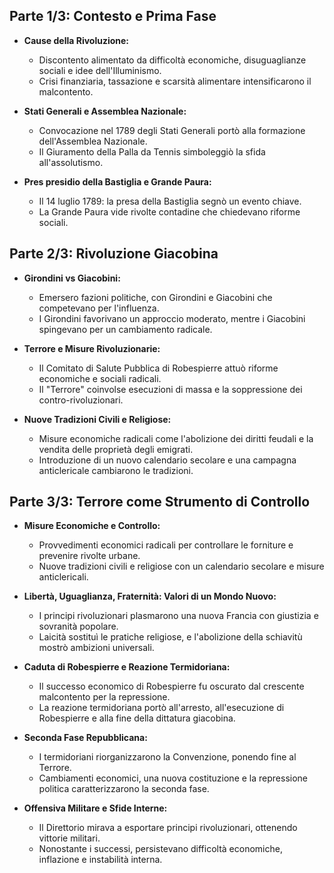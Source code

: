 ## Parte 1/3: Contesto e Prima Fase

- **Cause della Rivoluzione:**
  - Discontento alimentato da difficoltà economiche, disuguaglianze sociali e idee dell'Illuminismo.
  - Crisi finanziaria, tassazione e scarsità alimentare intensificarono il malcontento.

- **Stati Generali e Assemblea Nazionale:**
  - Convocazione nel 1789 degli Stati Generali portò alla formazione dell'Assemblea Nazionale.
  - Il Giuramento della Palla da Tennis simboleggiò la sfida all'assolutismo.

- **Pres presidio della Bastiglia e Grande Paura:**
  - Il 14 luglio 1789: la presa della Bastiglia segnò un evento chiave.
  - La Grande Paura vide rivolte contadine che chiedevano riforme sociali.

## Parte 2/3: Rivoluzione Giacobina

- **Girondini vs Giacobini:**
  - Emersero fazioni politiche, con Girondini e Giacobini che competevano per l'influenza.
  - I Girondini favorivano un approccio moderato, mentre i Giacobini spingevano per un cambiamento radicale.

- **Terrore e Misure Rivoluzionarie:**
  - Il Comitato di Salute Pubblica di Robespierre attuò riforme economiche e sociali radicali.
  - Il "Terrore" coinvolse esecuzioni di massa e la soppressione dei contro-rivoluzionari.

- **Nuove Tradizioni Civili e Religiose:**
  - Misure economiche radicali come l'abolizione dei diritti feudali e la vendita delle proprietà degli emigrati.
  - Introduzione di un nuovo calendario secolare e una campagna anticlericale cambiarono le tradizioni.

## Parte 3/3: Terrore come Strumento di Controllo

- **Misure Economiche e Controllo:**
  - Provvedimenti economici radicali per controllare le forniture e prevenire rivolte urbane.
  - Nuove tradizioni civili e religiose con un calendario secolare e misure anticlericali.

- **Libertà, Uguaglianza, Fraternità: Valori di un Mondo Nuovo:**
  - I principi rivoluzionari plasmarono una nuova Francia con giustizia e sovranità popolare.
  - Laicità sostituì le pratiche religiose, e l'abolizione della schiavitù mostrò ambizioni universali.

- **Caduta di Robespierre e Reazione Termidoriana:**
  - Il successo economico di Robespierre fu oscurato dal crescente malcontento per la repressione.
  - La reazione termidoriana portò all'arresto, all'esecuzione di Robespierre e alla fine della dittatura giacobina.

- **Seconda Fase Repubblicana:**
  - I termidoriani riorganizzarono la Convenzione, ponendo fine al Terrore.
  - Cambiamenti economici, una nuova costituzione e la repressione politica caratterizzarono la seconda fase.

- **Offensiva Militare e Sfide Interne:**
  - Il Direttorio mirava a esportare principi rivoluzionari, ottenendo vittorie militari.
  - Nonostante i successi, persistevano difficoltà economiche, inflazione e instabilità interna.